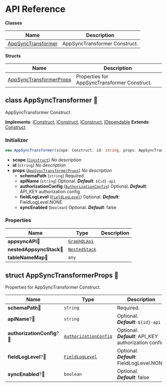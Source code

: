 # API Reference

**Classes**

Name|Description
----|-----------
[AppSyncTransformer](#aws-cdk-appsync-transformer-appsynctransformer)|AppSyncTransformer Construct.


**Structs**

Name|Description
----|-----------
[AppSyncTransformerProps](#aws-cdk-appsync-transformer-appsynctransformerprops)|Properties for AppSyncTransformer Construct.



## class AppSyncTransformer 🔹 <a id="aws-cdk-appsync-transformer-appsynctransformer"></a>

AppSyncTransformer Construct.

__Implements__: [IConstruct](#constructs-iconstruct), [IConstruct](#aws-cdk-core-iconstruct), [IConstruct](#constructs-iconstruct), [IDependable](#aws-cdk-core-idependable)
__Extends__: [Construct](#aws-cdk-core-construct)

### Initializer




```ts
new AppSyncTransformer(scope: Construct, id: string, props: AppSyncTransformerProps)
```

* **scope** (<code>[Construct](#aws-cdk-core-construct)</code>)  *No description*
* **id** (<code>string</code>)  *No description*
* **props** (<code>[AppSyncTransformerProps](#aws-cdk-appsync-transformer-appsynctransformerprops)</code>)  *No description*
  * **schemaPath** (<code>string</code>)  Required. 
  * **apiName** (<code>string</code>)  Optional. __*Default*__: `${id}-api`
  * **authorizationConfig** (<code>[AuthorizationConfig](#aws-cdk-aws-appsync-authorizationconfig)</code>)  Optional. __*Default*__: API_KEY authorization config
  * **fieldLogLevel** (<code>[FieldLogLevel](#aws-cdk-aws-appsync-fieldloglevel)</code>)  Optional. __*Default*__: FieldLogLevel.NONE
  * **syncEnabled** (<code>boolean</code>)  Optional. __*Default*__: false



### Properties


Name | Type | Description 
-----|------|-------------
**appsyncAPI**🔹 | <code>[GraphQLApi](#aws-cdk-aws-appsync-graphqlapi)</code> | <span></span>
**nestedAppsyncStack**🔹 | <code>[NestedStack](#aws-cdk-core-nestedstack)</code> | <span></span>
**tableNameMap**🔹 | <code>any</code> | <span></span>



## struct AppSyncTransformerProps 🔹 <a id="aws-cdk-appsync-transformer-appsynctransformerprops"></a>


Properties for AppSyncTransformer Construct.



Name | Type | Description 
-----|------|-------------
**schemaPath**🔹 | <code>string</code> | Required.
**apiName**?🔹 | <code>string</code> | Optional.<br/>__*Default*__: `${id}-api`
**authorizationConfig**?🔹 | <code>[AuthorizationConfig](#aws-cdk-aws-appsync-authorizationconfig)</code> | Optional.<br/>__*Default*__: API_KEY authorization config
**fieldLogLevel**?🔹 | <code>[FieldLogLevel](#aws-cdk-aws-appsync-fieldloglevel)</code> | Optional.<br/>__*Default*__: FieldLogLevel.NONE
**syncEnabled**?🔹 | <code>boolean</code> | Optional.<br/>__*Default*__: false



